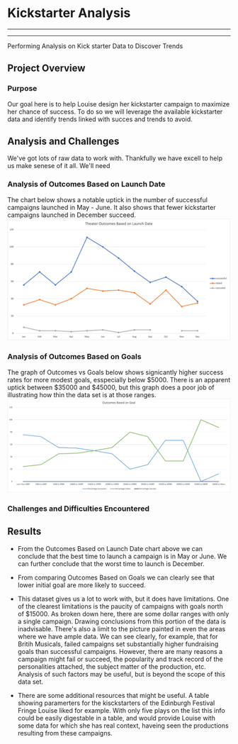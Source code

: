 # Kickstarter Analysis
---
---
Performing Analysis on Kick starter Data to Discover Trends


## Project Overview

### Purpose
Our goal here is to help Louise design her kickstarter campaign to maximize her chance of success. To do so we will leverage the available kickstarter data and identify trends linked with succes and trends to avoid. 

## Analysis and Challenges
We've got lots of raw data to work with. Thankfully we have excell to help us make senese of it all. We'll need 

### Analysis of Outcomes Based on Launch Date
The chart below shows a notable uptick in the number of successful campaigns launched in May - June. It also shows that fewer kickstarter campaigns launched in December succeed.
![Theater_Outcomes_vs_Launch.png](https://github.com/brendan-oi/Kickstarter-Analysis-Module-1-Challenge/blob/main/Theater_Outcomes_vs_Launch.png)

### Analysis of Outcomes Based on Goals
The graph of Outcomes vs Goals below shows signicantly higher success rates for more modest goals, esspecially below $5000. There is an apparent uptick between $35000 and $45000, but this graph does a poor job of illustrating how thin the data set is at those ranges. 
![Outcomes_vs_Goals.png](https://github.com/brendan-oi/Kickstarter-Analysis-Module-1-Challenge/blob/main/Outcomes_vs_Goals.png)

### Challenges and Difficulties Encountered

## Results

- From the Outcomes Based on Launch Date chart above we can conclude that the best time to launch a campaign is in May or June. We can further conclude that the worst time to launch is December.

- From comparing Outcomes Based on Goals we can clearly see that lower initial goal are more likely to succeed.

- This dataset gives us a lot to work with, but it does have limitations. One of the clearest limitations is the paucity of campaigns with goals north of $15000. As broken down here, there are some dollar ranges with only a single campaign. Drawing conclusions from this portion of the data is inadvisable. There's also a limit to the picture painted in even the areas where we have ample data. We can see clearly, for example, that for Britih Musicals, failed campaigns set substantially higher fundraising goals than successful campaigns. However, there are many reasons a campaign might fail or succeed, the popularity and track record of the personalities attached, the subject matter of the production, etc. Analysis of such factors may be useful, but is beyond the scope of this data set.

- There are some additional resources that might be useful. A table showing paramerters for the kisckstarters of the Edinburgh Festival Fringe Louise liked for example. With only five plays on the list this info could be easily digestable in a table, and would provide Louise with some data for which she has real context, haveing seen the productions resulting from these campaigns.  
